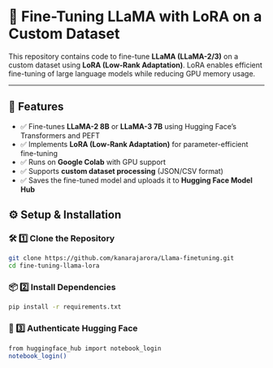 # 🚀 Fine-Tuning LLaMA with LoRA on a Custom Dataset  

This repository contains code to fine-tune **LLaMA (LLaMA-2/3)** on a custom dataset using **LoRA (Low-Rank Adaptation)**. LoRA enables efficient fine-tuning of large language models while reducing GPU memory usage.  

---

## 📌 Features
- ✅ Fine-tunes **LLaMA-2 8B** or **LLaMA-3 7B** using Hugging Face’s Transformers and PEFT  
- ✅ Implements **LoRA (Low-Rank Adaptation)** for parameter-efficient fine-tuning  
- ✅ Runs on **Google Colab** with GPU support  
- ✅ Supports **custom dataset processing** (JSON/CSV format)  
- ✅ Saves the fine-tuned model and uploads it to **Hugging Face Model Hub**  

## ⚙️ Setup & Installation
### 🛠 1️⃣ Clone the Repository
```bash
git clone https://github.com/kanarajarora/Llama-finetuning.git
cd fine-tuning-llama-lora
```

### 📦 2️⃣ Install Dependencies  
```bash
pip install -r requirements.txt
```

### 🔑 3️⃣ Authenticate Hugging Face
```bash
from huggingface_hub import notebook_login
notebook_login()
```
 

